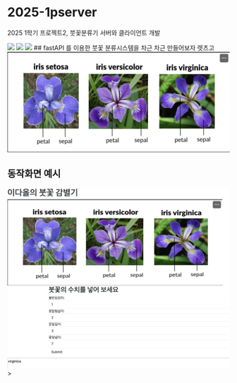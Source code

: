 # 2025-1pserver
2025 1학기 프로젝트2, 붓꽃분류기 서버와 클라이언트 개발

<img src="https://img.shields.io/badge/github-181717?style=for-the-badge&logo=github&logoColor=white">
<img src="https://img.shields.io/badge/Python-3776AB?style=for-the-badge&logo=Python&logoColor=white">
<img src="https://img.shields.io/badge/JavaScript-F7DF1E?style=for-the-badge&logo=JavaScript&logoColor=white">
## fastAPI 를 이용한 붓꽃 분류시스템을 차근 차근 만들어보자 렛츠고

<img src= "irisphoto.png">

## 동작화면 예시 ##
<img src= "cap.png">>